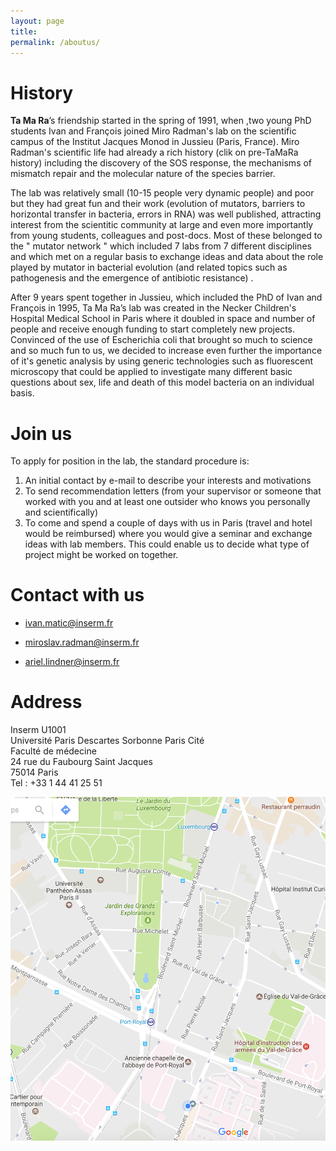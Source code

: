 ```yaml
---
layout: page
title:
permalink: /aboutus/
---
```

History
=======

**Ta Ma Ra**’s friendship started in the spring of 1991, when ,two young PhD students Ivan and François joined Miro Radman's lab on the scientific campus of the Institut Jacques Monod in Jussieu (Paris, France). Miro Radman's scientific life had already a rich history (clik on pre-TaMaRa history) including the discovery of the SOS response, the mechanisms of mismatch repair and the molecular nature of the species barrier.


The lab was relatively small (10-15 people very dynamic people) and poor but they had great fun and their work (evolution of mutators, barriers to horizontal transfer in bacteria, errors in RNA) was well published, attracting interest from the scientitic community at large and even more importantly from young students, colleagues and post-docs. Most of these belonged to the " mutator network " which included 7 labs from 7 different disciplines and which met on a regular basis to exchange ideas and data about the role played by mutator in bacterial evolution (and related topics such as pathogenesis and the emergence of antibiotic resistance) .


After 9 years spent together in Jussieu, which included the PhD of Ivan and François in 1995, Ta Ma Ra’s lab was created in the Necker Children's Hospital Medical School in Paris where it doubled in space and number of people and receive enough funding to start completely new projects. Convinced of the use of Escherichia coli that brought so much to science and so much fun to us, we decided to increase even further the importance of it's genetic analysis by using generic technologies such as fluorescent microscopy that could be applied to investigate many different basic questions about sex, life and death of this model bacteria on an individual basis.


Join us
=======
To apply for position in the lab, the standard procedure is:
1. An initial contact by e-mail to describe your interests and motivations
2. To send recommendation letters (from your supervisor or someone that worked with you and at least one outsider who knows you personally and scientifically)
3. To come and spend a couple of days with us in Paris (travel and hotel would be reimbursed) where you would give a seminar and exchange ideas with lab members. This could enable us to decide what type of project might be worked on together.

Contact with us
==============

* ivan.matic@inserm.fr

* miroslav.radman@inserm.fr

* ariel.lindner@inserm.fr

Address
==========
Inserm U1001  
Université Paris Descartes Sorbonne Paris Cité  
Faculté de médecine  
24 rue du Faubourg Saint Jacques  
75014 Paris  
Tel : +33 1 44 41 25 51

![Venue](/images/image-adress.png)
